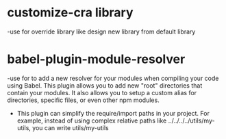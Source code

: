 # customize-cra library
-use for override library like design new library from default library

#  babel-plugin-module-resolver
-use for to add a new resolver for your modules when compiling your code using Babel. This plugin allows you to add new "root" directories that contain your modules. It also allows you to setup a custom alias for directories, specific files, or even other npm modules.
- This plugin can simplify the require/import paths in your project. For example, instead of using complex relative paths like ../../../../utils/my-utils, you can write utils/my-utils